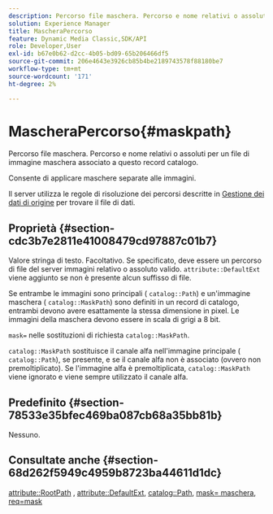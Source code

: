 ```yaml
---
description: Percorso file maschera. Percorso e nome relativi o assoluti per un file di immagine maschera associato a questo record catalogo.
solution: Experience Manager
title: MascheraPercorso
feature: Dynamic Media Classic,SDK/API
role: Developer,User
exl-id: b67e0b62-d2cc-4b05-bd09-65b206466df5
source-git-commit: 206e4643e3926cb85b4be2189743578f88180be7
workflow-type: tm+mt
source-wordcount: '171'
ht-degree: 2%

---
```


# MascheraPercorso{#maskpath}

Percorso file maschera. Percorso e nome relativi o assoluti per un file di immagine maschera associato a questo record catalogo.

Consente di applicare maschere separate alle immagini.

Il server utilizza le regole di risoluzione dei percorsi descritte in [Gestione dei dati di origine](/help/aem-is-ir-api/is-api/image-serving-api-ref/c-configuration-and-administration/c-configuration-and-administration.md) per trovare il file di dati.

## Proprietà {#section-cdc3b7e2811e41008479cd97887c01b7}

Valore stringa di testo. Facoltativo. Se specificato, deve essere un percorso di file del server immagini relativo o assoluto valido. `attribute::DefaultExt` viene aggiunto se non è presente alcun suffisso di file.

Se entrambe le immagini sono principali ( `catalog::Path`) e un&#39;immagine maschera ( `catalog::MaskPath`) sono definiti in un record di catalogo, entrambi devono avere esattamente la stessa dimensione in pixel. Le immagini della maschera devono essere in scala di grigi a 8 bit.

`mask=` nelle sostituzioni di richiesta `catalog::MaskPath`.

`catalog::MaskPath` sostituisce il canale alfa nell&#39;immagine principale ( `catalog::Path`), se presente, e se il canale alfa non è associato (ovvero non premoltiplicato). Se l&#39;immagine alfa è premoltiplicata, `catalog::MaskPath` viene ignorato e viene sempre utilizzato il canale alfa.

## Predefinito {#section-78533e35bfec469ba087cb68a35bb81b}

Nessuno.

## Consultate anche {#section-68d262f5949c4959b8723ba44611d1dc}

[attribute::RootPath](/help/aem-is-ir-api/is-api/image-catalog/image-serving-api-ref/c-image-catalog-reference/c-attributes-reference/r-rootpath.md) , [attribute::DefaultExt](/help/aem-is-ir-api/is-api/image-catalog/image-serving-api-ref/c-image-catalog-reference/c-attributes-reference/r-defaultext.md), [catalog::Path](../../../../../../is-api/image-catalog/image-serving-api-ref/c-image-catalog-reference/c-image-svg-data-reference/c-image-data-reference/r-path-cat.md#reference-306afcaff172440ca81b85da8d78213c), [mask= maschera](/help/aem-is-ir-api/is-api/http-ref/image-serving-api-ref/c-http-protocol-reference/c-command-reference/r-mask.md), [req=mask](/help/aem-is-ir-api/is-api/http-ref/image-serving-api-ref/c-http-protocol-reference/c-command-reference/r-req/r-req.md)
